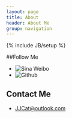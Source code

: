 ```yaml
---
layout: page
title: About
header: About Me
group: navigation
---
```

{% include JB/setup %}

##Follow Me
- ![Sina Weibo](image/about/weibo.ico)
- ![Github](image/about/github.ico)

## Contact Me
- JJCat@outlook.com